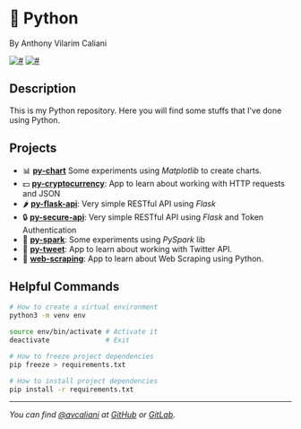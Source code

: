 # 🐍 Python
By Anthony Vilarim Caliani

[![#](https://img.shields.io/badge/licence-MIT-blue.svg)](#) [![#](https://img.shields.io/badge/python-3-yellow.svg)](#)

## Description
This is my Python repository. Here you will find some stuffs that I've done using Python.

## Projects

- 📊 **[py-chart](py-chart/README.md)** Some experiments using _Matplotlib_ to create charts.
- 💵 **[py-cryptocurrency](py-cryptocurrency/README.md)**: App to learn about working with HTTP requests and JSON
- 🌶 **[py-flask-api](py-flask-api/README.md)**: Very simple RESTful API using _Flask_
- 🔒 **[py-secure-api](py-secure-api/README.md)**: Very simple RESTful API using _Flask_ and Token Authentication
- 🌠 **[py-spark](py-spark/README.md)**: Some experiments using _PySpark_ lib
- 🐣 **[py-tweet](py-tweet/README.md)**: App to learn about working with Twitter API.
- 🧹 **[web-scraping](web-scraping/README.md)**: App to learn about Web Scraping using Python.

## Helpful Commands

```sh
# How to create a virtual environment
python3 -m venv env

source env/bin/activate # Activate it
deactivate              # Exit

# How to freeze project dependencies
pip freeze > requirements.txt

# How to install project dependencies
pip install -r requirements.txt
```

---

_You can find [@avcaliani](#) at [GitHub](https://github.com/avcaliani) or [GitLab](https://gitlab.com/avcaliani)._
